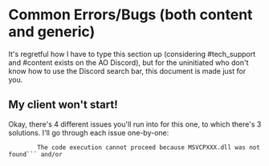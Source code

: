 # Common Errors/Bugs (both content and generic)

It's regretful how I have to type this section up (considering #tech_support and #content exists on the AO Discord), but for the uninitiated who don't know how to use the Discord search bar, this document is made just for you.

## My client won't start!

Okay, there's 4 different issues you'll run into for this one, to which there's 3 solutions. I'll go through each issue one-by-one:

			The code execution cannot proceed because MSVCPXXX.dll was not found``` and/or 
<!--stackedit_data:
eyJoaXN0b3J5IjpbLTEwOTY1NDgyNDMsMTAyODUyMTc2OV19
-->